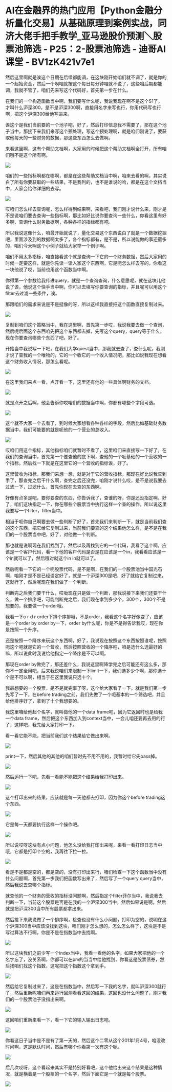 # AI在金融界的热门应用【Python金融分析量化交易】从基础原理到案例实战，同济大佬手把手教学_亚马逊股价预测＼股票池筛选 - P25：2-股票池筛选 - 迪哥AI课堂 - BV1zK421v7e1

然后这里啊就是诶这个日期在后续都能调，在这块刚开始咱们就不调了，就是你的一个起始资金，然后一个啊咱就按这个每日每分钟咱就不说了，这些咱后期都能调，我就不管了，咱们先来写这个代码好，首先第一步在什么。

在我们的一个构造函数当中啊，我们要写什么呢，我说我现在啊不是这个S1了，才叫什么沪深300，是不是沪深300啊，直接用名字来写也行，你用代码写也行啊，把这个沪深300给他写进来。

诶这个是我们当前要的一个池子吧，好了，然后打印信息我不需要了，那在这个池子当中，那接下来我们来写这个预处理，写这个预处理啊，就是咱们刚说了，要获取他每天的一些财务的数据，那这些东西怎么去做啊。

来看这里啊，这有个帮助文档啊，大家用的时候把这个帮助文档啊全打开，所有咱们哦不是这个所有啊。

![](img/70f891ab1de44ebcb81540b30fdb791d_1.png)

咱们的一些指标啊都在哪啊，都是在这些帮助文档当中啊，咱来去看的啊，其实说白了所有你要获取的一些结果，不是我列的，也不是谁说的哈，都是在这个文档当中，人家会给你详细的去写。



![](img/70f891ab1de44ebcb81540b30fdb791d_3.png)

哎咱们怎么样去查询呢，怎么样得到结果啊，来看吧，我们刚才说什么来，刚才是不是说咱们要去查询一些指标啊，那比如好比说你要查询一些什么，你看这里有好多啊，查询什么财务数据啊，各种各样的指标都有吧。

所以我说这像什么，咱最开始就说了，量化交易这个东西说白了就是一个数据挖掘吧，里面涉及到的数据啊太多了，各个指标都有，是不是，所以说能做的事还蛮多的，咱们今天啊这个小例子就给大家举一个例子啊。

咱们不用太多指标，咱直接看这个就是查询一下它的一个财务数据，然后大家用的时候一定要这样，就是你先读一读人家这个东西啊，它是呃怎么样去写的，你看这一块他说了哎，当前也用这个函数当中啊。

你得第一个参数给我传进query，就是一个查询查询，什么意思呢，就在这块儿他说了诶，他说这个快手当中啊，你可以去填写你要查询的指标，并且呢可以用这个filter去过滤一些条件，诶。

那跟咱们的需求来说是不是挺像的呀，所以这样我直接把这个函数直接复制过来。

![](img/70f891ab1de44ebcb81540b30fdb791d_5.png)

复制到咱们这个策略当中，我在这里啊，首先第一步哎，我说我要去做一个查询，然后呢后面这个东西咱先把这个东西都去掉，先写这个query，query等于什么，现在你要查询哪些个东西了吧，好了。

开始当中我说写一下吧，在我们大学quest当中，那我就去查了，查什么呢，我刚才说了查我的一个唯物的，它的一个收它的一个收入情况吧，那比如说我现在想看这个财务收入情况，那怎么看呢。



![](img/70f891ab1de44ebcb81540b30fdb791d_7.png)

在这里我们来点一看，点开看一下，这里还有他的一些具体啊财务的文档。

![](img/70f891ab1de44ebcb81540b30fdb791d_9.png)

就是点开之后啊，他会告诉你哎咱们的数据当中啊，你都有哪些个字段可选。

![](img/70f891ab1de44ebcb81540b30fdb791d_11.png)

这个就不大家一个去看了，到时候大家想看各种各样的字段，然后比如基础财务数据当中，我们可能要的就是呃他的一个营业的总收入。



![](img/70f891ab1de44ebcb81540b30fdb791d_13.png)

哎咱们用这个指标，其他指标咱们就暂时不看了，这里咱们来直接写一下好了，在我们的查询当中，首先第一个要查他的底下啊，查他的一个呃基础的一个营收的一个指标，然后找一下就是在这里它的一个营收的指标诶，好了。

这里营收为指标，那我们来想一想，就是对于它的营收指标，那现在好比说我查到手了，那查完之后干什么啊，查完之后还没完，咱刚才说什么哎，是不是说我要去过滤一下，过滤什么，首先你现在去查的东西啊。

好像有点多是吧，要你要查的东西，你告诉我了，查谁的呀，你是还没指定啊，好了，咱们这块指定一下，你在哪些个股票当中执行这样一个查的操作，所以说这里我要写一个filter，filter当中。

相当于呃你自己啊要去做一些判断了好了，首先我们来判断一下，就是当前我们查的这个东西，把它给它复制过来，当前我们要查的这个结果他怎么样，是不是在我们的一个股票当中吧，好了，对他做一个判断。

那也就是说啊现在我们找到了，然后以及再找到它的一个代码，我看了这个啊，应该是一个客户代码，看一下他的客户代码是否是在应该是一个in，我看看应该是一个in就可以了，然后哦对就这个in in就可以了。

然后呢看一下它的一个呃股票代码，是不是啊，在我们的一个股票池当中国光石啊，咱刚才是不是已经设定好了，就是一个沪深300是吧，好了就给它复制过来，这就行了，然后呢现在我们做了一个判断。

判断完之后我们要干什么，哎呦现在只是做一个判断，那我说接下来我们还要干什么，做一个排序吧，可能判断完之后，我们现在拿到多少个，300个，300个不是想要的，我要做一个order哦。

我看一下o r d r order下排个序排哦，不是order，我看这个名字好像变了，应该是一个order by order by一下，order by什么呢，你是不是得告诉我哎，现在你是按照一个升序。

还是按照一个降序来玩这个东西啊，好了，我说现在按照这个东西按照谁呢，按照呃这个吧就是它的一个营收，然后按照营收的一个降序吧，咱是选什么选最好的嘛，所以说此时我说给他指定一个降序是不可以啊。

那现在order by做完了，那还差什么，我说这里啊降学完之后可能还有这么多，那你不一定全用吧，后来我说咱们来限制一下limit一下，我们选多少个啊，那你选十个是不可以啊，相当于在这里我说只选十个。

我最想要的一个股票，是不是就完事了呀，这个给大家看了一下，就是我们第一步先写了一下，在before trading之前，我们先做了一个呃基本的一个筛选吧，并且给他排序好了，拿到了十个我想要的。

我这里咱给他起个名字，就叫做他的一个data frame吧，因为它返回时也是给我一个data frame，然后把这个东西加入到context当中，一会儿咱还要再去用的行了，这样吧，我先给大家打印一下。

看一看它能不能，把当前我们这个结果给它做出来啊。

![](img/70f891ab1de44ebcb81540b30fdb791d_15.png)

print一下，然后其他的其他的咱们暂时先不用不用的，我暂时给它先pass掉。

![](img/70f891ab1de44ebcb81540b30fdb791d_17.png)

然后运行一下吧，先看一看能不能把这个结果给我打印出来。

![](img/70f891ab1de44ebcb81540b30fdb791d_19.png)

这个打印出来的结果，应该就是每一天他都去打印，因为你这个before trading这个东西。

![](img/70f891ab1de44ebcb81540b30fdb791d_21.png)

它是每一天都要执行这样一个操作吧。

![](img/70f891ab1de44ebcb81540b30fdb791d_23.png)

所以说哎呀这块有点小问题，他怎么没给我打印出来呢，来看一看打印日志当中哦，它都是打印个空的，我再往下拉一拉。



![](img/70f891ab1de44ebcb81540b30fdb791d_25.png)

看是不是都是空的，都是空的，没有打印出来行，咱们检查一下这个函数当中没有什么问题啊，首先第一步我们把函数写出来了，然后写了一个query query当中，然后我说去查哪个指标。

就查他的一个财务的营收的指标没问题啊，然后指定个filter菲尔当中，我说我去判断一下，当前这个股票是否是在我的一个沪深300当中，然后如果说是啊，然后就是把沪深300当中所有股票都拿出来。

然后接下来我说做了一个排序啊，检查也没有什么小问题，打印为空的，说明在这个沪深300当中应该没找到这块，咱们刚才怎么想的，怎么怎么样了，这块是不是写过算法不行啊，你是不是在指数当中去找啊。



![](img/70f891ab1de44ebcb81540b30fdb791d_27.png)

所以这块我们之前少写一个index当中，我看一看他的名字，如果大家把他的一个名字忘了，没关系啊，你都可以在pm的当当中给他找到，你看这是股票债券，然后找咱们找这个指数，这呢把这个指数这个拿到手。



![](img/70f891ab1de44ebcb81540b30fdb791d_29.png)

然后给它复制过来了，这是在指数当中，然后写一下我的名字，就叫沪深300就行了，然后重新呢咱们再来运行回测看看这回的结果，这回也没什么问题了，刚才我们的一个股票池子没指出来啊。



![](img/70f891ab1de44ebcb81540b30fdb791d_31.png)

这回咱们重新来看一下，看一下它的输入输出日志吧。

![](img/70f891ab1de44ebcb81540b30fdb791d_33.png)

你看这日子当中是不是有了第一天的，然后这个二零从这个201年1月4号，咱没改时间啊，这是默认时间，然后有哪个你看第一次有这个呃。



![](img/70f891ab1de44ebcb81540b30fdb791d_35.png)

后几次哎呀，这个看起来其实不是特别好看吧，这个他给出来这个结果是这种情况，就是横着是一个股票的一个名字，然后下面它是一个就是每个股票。



![](img/70f891ab1de44ebcb81540b30fdb791d_37.png)